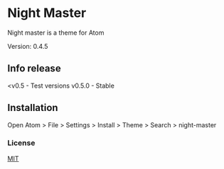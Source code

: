 # Night Master

Night master is a theme for Atom

Version: 0.4.5

## Info release

<v0.5 - Test versions
v0.5.0 - Stable

## Installation

Open Atom > File > Settings > Install > Theme > Search > night-master

### License
[MIT](https://choosealicense.com/licenses/mit/)
